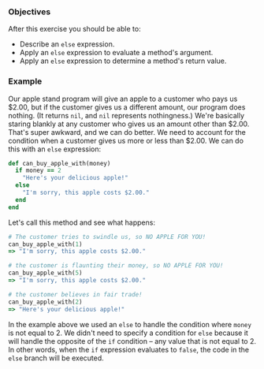 <!-- { ids:[68], language:'Ruby', type:'workshop', order: 1, name:'Else Expression', description:'Learn how to evaluate arguments and determine values with the else expression.' }-->

### Objectives

After this exercise you should be able to:

- Describe an `else` expression.
- Apply an `else` expression to evaluate a method's argument.
- Apply an `else` expression to determine a method's return value.

### Example

Our apple stand program will give an apple to a customer who pays us $2.00, but if the customer gives us a different amount, our program does nothing. (It returns `nil`, and `nil` represents nothingness.) We're basically staring blankly at any customer who gives us an amount other than $2.00. That's super awkward, and we can do better. We need to account for the condition when a customer gives us more or less than $2.00. We can do this with an `else` expression:

```ruby
def can_buy_apple_with(money)
  if money == 2
    "Here's your delicious apple!"
  else
    "I'm sorry, this apple costs $2.00."
  end
end
```

Let's call this method and see what happens:

```ruby
# The customer tries to swindle us, so NO APPLE FOR YOU!
can_buy_apple_with(1)
=> "I'm sorry, this apple costs $2.00."

# the customer is flaunting their money, so NO APPLE FOR YOU!
can_buy_apple_with(5)
=> "I'm sorry, this apple costs $2.00."

# the customer believes in fair trade!
can_buy_apple_with(2)
=> "Here's your delicious apple!"
```

In the example above we used an `else` to handle the condition where `money` is not equal to 2. We didn't need to specify a condition for `else` because it will handle the opposite of the `if` condition – any value that is not equal to 2. In other words, when the `if` expression evaluates to `false`, the code in the `else` branch will be executed.
